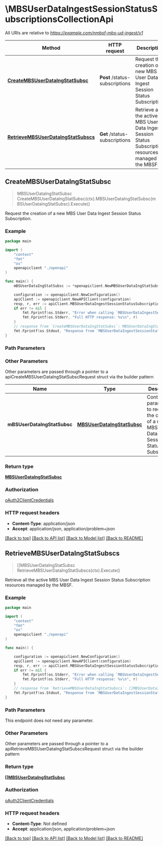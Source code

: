 # \MBSUserDataIngestSessionStatusSubscriptionsCollectionApi

All URIs are relative to *https://example.com/nmbsf-mbs-ud-ingest/v1*

Method | HTTP request | Description
------------- | ------------- | -------------
[**CreateMBSUserDataIngStatSubsc**](MBSUserDataIngestSessionStatusSubscriptionsCollectionApi.md#CreateMBSUserDataIngStatSubsc) | **Post** /status-subscriptions | Request the creation of a new MBS User Data Ingest Session Status Subscription.
[**RetrieveMBSUserDataIngStatSubscs**](MBSUserDataIngestSessionStatusSubscriptionsCollectionApi.md#RetrieveMBSUserDataIngStatSubscs) | **Get** /status-subscriptions | Retrieve all the active MBS User Data Ingest Session Status Subscription resources managed by the MBSF.



## CreateMBSUserDataIngStatSubsc

> MBSUserDataIngStatSubsc CreateMBSUserDataIngStatSubsc(ctx).MBSUserDataIngStatSubsc(mBSUserDataIngStatSubsc).Execute()

Request the creation of a new MBS User Data Ingest Session Status Subscription.

### Example

```go
package main

import (
    "context"
    "fmt"
    "os"
    openapiclient "./openapi"
)

func main() {
    mBSUserDataIngStatSubsc := *openapiclient.NewMBSUserDataIngStatSubsc("MbsIngSessionId_example", []openapiclient.SubscribedEvent{*openapiclient.NewSubscribedEvent(openapiclient.Event{EventOneOf: penapiclient.Event_oneOf("USER_DATA_ING_SESS_STARTING")})}, "NotifUri_example") // MBSUserDataIngStatSubsc | Contains the parameters to request the creation of a new MBS User Data Ingest Session Status Subscription. 

    configuration := openapiclient.NewConfiguration()
    apiClient := openapiclient.NewAPIClient(configuration)
    resp, r, err := apiClient.MBSUserDataIngestSessionStatusSubscriptionsCollectionApi.CreateMBSUserDataIngStatSubsc(context.Background()).MBSUserDataIngStatSubsc(mBSUserDataIngStatSubsc).Execute()
    if err != nil {
        fmt.Fprintf(os.Stderr, "Error when calling `MBSUserDataIngestSessionStatusSubscriptionsCollectionApi.CreateMBSUserDataIngStatSubsc``: %v\n", err)
        fmt.Fprintf(os.Stderr, "Full HTTP response: %v\n", r)
    }
    // response from `CreateMBSUserDataIngStatSubsc`: MBSUserDataIngStatSubsc
    fmt.Fprintf(os.Stdout, "Response from `MBSUserDataIngestSessionStatusSubscriptionsCollectionApi.CreateMBSUserDataIngStatSubsc`: %v\n", resp)
}
```

### Path Parameters



### Other Parameters

Other parameters are passed through a pointer to a apiCreateMBSUserDataIngStatSubscRequest struct via the builder pattern


Name | Type | Description  | Notes
------------- | ------------- | ------------- | -------------
 **mBSUserDataIngStatSubsc** | [**MBSUserDataIngStatSubsc**](MBSUserDataIngStatSubsc.md) | Contains the parameters to request the creation of a new MBS User Data Ingest Session Status Subscription.  | 

### Return type

[**MBSUserDataIngStatSubsc**](MBSUserDataIngStatSubsc.md)

### Authorization

[oAuth2ClientCredentials](../README.md#oAuth2ClientCredentials)

### HTTP request headers

- **Content-Type**: application/json
- **Accept**: application/json, application/problem+json

[[Back to top]](#) [[Back to API list]](../README.md#documentation-for-api-endpoints)
[[Back to Model list]](../README.md#documentation-for-models)
[[Back to README]](../README.md)


## RetrieveMBSUserDataIngStatSubscs

> []MBSUserDataIngStatSubsc RetrieveMBSUserDataIngStatSubscs(ctx).Execute()

Retrieve all the active MBS User Data Ingest Session Status Subscription resources managed by the MBSF.

### Example

```go
package main

import (
    "context"
    "fmt"
    "os"
    openapiclient "./openapi"
)

func main() {

    configuration := openapiclient.NewConfiguration()
    apiClient := openapiclient.NewAPIClient(configuration)
    resp, r, err := apiClient.MBSUserDataIngestSessionStatusSubscriptionsCollectionApi.RetrieveMBSUserDataIngStatSubscs(context.Background()).Execute()
    if err != nil {
        fmt.Fprintf(os.Stderr, "Error when calling `MBSUserDataIngestSessionStatusSubscriptionsCollectionApi.RetrieveMBSUserDataIngStatSubscs``: %v\n", err)
        fmt.Fprintf(os.Stderr, "Full HTTP response: %v\n", r)
    }
    // response from `RetrieveMBSUserDataIngStatSubscs`: []MBSUserDataIngStatSubsc
    fmt.Fprintf(os.Stdout, "Response from `MBSUserDataIngestSessionStatusSubscriptionsCollectionApi.RetrieveMBSUserDataIngStatSubscs`: %v\n", resp)
}
```

### Path Parameters

This endpoint does not need any parameter.

### Other Parameters

Other parameters are passed through a pointer to a apiRetrieveMBSUserDataIngStatSubscsRequest struct via the builder pattern


### Return type

[**[]MBSUserDataIngStatSubsc**](MBSUserDataIngStatSubsc.md)

### Authorization

[oAuth2ClientCredentials](../README.md#oAuth2ClientCredentials)

### HTTP request headers

- **Content-Type**: Not defined
- **Accept**: application/json, application/problem+json

[[Back to top]](#) [[Back to API list]](../README.md#documentation-for-api-endpoints)
[[Back to Model list]](../README.md#documentation-for-models)
[[Back to README]](../README.md)


